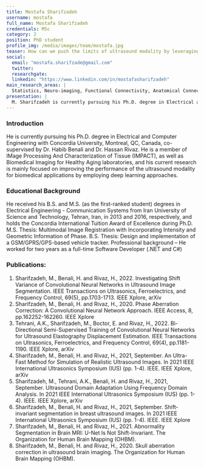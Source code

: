 ```yaml
---
title: Mostafa Sharifzadeh
username: mostafa
full_name: Mostafa Sharifzadeh
credentials: MSc
category: 2
position: PhD student
profile_img: /media/images/team/mostafa.jpg
teaser: How can we push the limits of ultrasound modality by leveraging deep learning techniques?
social:
  email: "mostafa.sharifzade@gmail.com"
  twitter:
  researchgate:
  linkedin: "https://www.linkedin.com/in/mostafasharifzadeh"
main_research_areas: |
  Statistics, Neuro-imaging, Functional Connectivity, Anatomical Connectivity, ...
presentation: |
  M. Sharifzadeh is currently pursuing his Ph.D. degree in Electrical and Computer Engineering with Concordia University, Montreal, QC, Canada, co-supervised by Dr. Habib Benali and Dr. Hassan Rivaz. He is a member of IMage Processing And Characterization of Tissue (IMPACT), as well as Biomedical Imaging for Healthy Aging laboratories, and his current research is mainly focused on improving the performance of the ultrasound modality for biomedical applications by employing deep learning approaches.
---
```


### Introduction

He is currently pursuing his Ph.D. degree in Electrical and Computer Engineering with Concordia University, Montreal, QC, Canada, co-supervised by Dr. Habib Benali and Dr. Hassan Rivaz. He is a member of IMage Processing And Characterization of Tissue (IMPACT), as well as Biomedical Imaging for Healthy Aging laboratories, and his current research is mainly focused on improving the performance of the ultrasound modality for biomedical applications by employing deep learning approaches.

### Educational Background

He received his B.S. and M.S. (as the first-ranked student) degrees in Electrical Engineering - Communication Systems from Iran University of Science and Technology, Tehran, Iran, in 2013 and 2016, respectively, and holds the Concordia International Tuition Award of Excellence during Ph.D.
M.S. Thesis: Multimodal Image Registration with Incorporating Intensity and Geometric Information of Phase.
B.S. Thesis: Design and implementation of a GSM/GPRS/GPS-based vehicle tracker.
Professional background – He worked for two years as a full-time Software Developer (.NET and C#)

### Publications:

1. Sharifzadeh, M., Benali, H. and Rivaz, H., 2022. Investigating Shift Variance of Convolutional Neural Networks in Ultrasound Image Segmentation. IEEE Transactions on Ultrasonics, Ferroelectrics, and Frequency Control, 69(5), pp.1703-1713. IEEE Xplore, arXiv
2. Sharifzadeh, M., Benali, H. and Rivaz, H., 2020. Phase Aberration Correction: A Convolutional Neural Network Approach. IEEE Access, 8, pp.162252-162260. IEEE Xplore
3. Tehrani, A.K., Sharifzadeh, M., Boctor, E. and Rivaz, H., 2022. Bi-Directional Semi-Supervised Training of Convolutional Neural Networks for Ultrasound Elastography Displacement Estimation. IEEE Transactions on Ultrasonics, Ferroelectrics, and Frequency Control, 69(4), pp.1181-1190. IEEE Xplore, arXiv
4. Sharifzadeh, M., Benali, H. and Rivaz, H., 2021, September. An Ultra-Fast Method for Simulation of Realistic Ultrasound Images. In 2021 IEEE International Ultrasonics Symposium (IUS) (pp. 1-4). IEEE. IEEE Xplore, arXiv
5. Sharifzadeh, M., Tehrani, A.K., Benali, H. and Rivaz, H., 2021, September. Ultrasound Domain Adaptation Using Frequency Domain Analysis. In 2021 IEEE International Ultrasonics Symposium (IUS) (pp. 1-4). IEEE. IEEE Xplore, arXiv
6. Sharifzadeh, M., Benali, H. and Rivaz, H., 2021, September. Shift-invariant segmentation in breast ultrasound images. In 2021 IEEE International Ultrasonics Symposium (IUS) (pp. 1-4). IEEE. IEEE Xplore
7. Sharifzadeh, M., Benali, H. and Rivaz, H., 2021. Abnormality Segmentation in Brain MRI: U-Net Is Not Shift-Invariant. The Organization for Human Brain Mapping (OHBM).
8. Sharifzadeh, M., Benali, H. and Rivaz, H., 2020. Skull aberration correction in ultrasound brain imaging. The Organization for Human Brain Mapping (OHBM).
